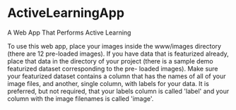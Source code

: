 # ActiveLearningApp
A Web App That Performs Active Learning

To use this web app, place your images inside the www/images directory (there are 12 pre-loaded images).  If you have data that is 
featurized already, place that data in the directory of your project (there is a sample demo featurized dataset corresponding to the pre-
loaded images).  Make sure your featurized dataset contains a column that has the names of all of your image files, and another, single 
column, with labels for your data.  It is preferred, but not required, that your labels column is called 'label' and your column with the
image filenames is called 'image'.
